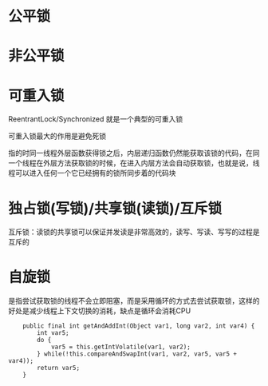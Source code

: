 # 公平锁

# 非公平锁

# 可重入锁

ReentrantLock/Synchronized 就是一个典型的可重入锁

可重入锁最大的作用是避免死锁


指的时同一线程外层函数获得锁之后，内层递归函数仍然能获取该锁的代码，在同一个线程在外层方法获取锁的时候，在进入内层方法会自动获取锁，也就是说，线程可以进入任何一个它已经拥有的锁所同步着的代码块


# 独占锁(写锁)/共享锁(读锁)/互斥锁

互斥锁：读锁的共享锁可以保证并发读是非常高效的，读写、写读、写写的过程是互斥的


# 自旋锁

是指尝试获取锁的线程不会立即阻塞，而是采用循环的方式去尝试获取锁，这样的好处是减少线程上下文切换的消耗，缺点是循环会消耗CPU

```
    public final int getAndAddInt(Object var1, long var2, int var4) {
        int var5;
        do {
            var5 = this.getIntVolatile(var1, var2);
        } while(!this.compareAndSwapInt(var1, var2, var5, var5 + var4));
        return var5;
    }

```